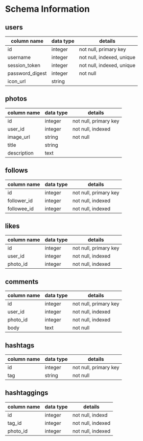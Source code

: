 # Schema Information

## users
|column name| data type | details |
| --- | --- | --- |
| id | integer | not null, primary key |
| username | integer | not null, indexed, unique |
| session_token | integer | not null, indexed, unique |
| password_digest | integer | not null |
| icon_url | string | |

## photos
|column name| data type | details |
| --- | --- | --- |
| id | integer | not null, primary key |
| user_id | integer | not null, indexed |
| image_url | string | not null | 
| title | string | |
| description | text | |

## follows
|column name| data type | details |
| --- | --- | --- |
| id | integer | not null, primary key |
| follower_id | integer | not null, indexed |
| followee_id | integer | not null, indexed |

## likes
|column name| data type | details |
| --- | --- | --- |
| id | integer | not null, primary key |
| user_id | integer | not null, indexed |
| photo_id | integer | not null, indexed |

## comments
|column name| data type | details |
| --- | --- | --- |
| id | integer | not null, primary key |
| user_id | integer | not null, indexed |
| photo_id | integer | not null, indexed |
| body | text | not null |

## hashtags
|column name| data type | details |
| --- | --- | --- |
| id | integer | not null, primary key |
| tag | string | not null |

## hashtaggings
|column name| data type | details |
| --- | --- | --- |
| id | integer | not null, indexd |
| tag_id | integer | not null, indexed |
| photo_id | integer | not null, indexed |

